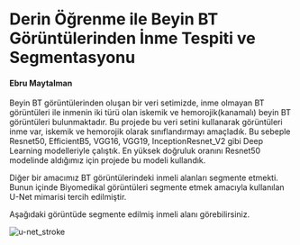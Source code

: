 
# Derin Öğrenme ile Beyin BT Görüntülerinden İnme Tespiti ve Segmentasyonu
<h4>Ebru Maytalman</h4>
Beyin BT görüntülerinden oluşan bir veri setimizde, inme olmayan BT görüntüleri ile inmenin iki türü olan iskemik ve hemorojik(kanamalı) beyin BT görüntüleri bulunmaktadır.
Bu projede bu veri setini kullanarak görüntüleri inme var, iskemik ve hemorojik olarak sınıflandırmayı amaçladık. Bu sebeple Resnet50, EfficientB5, VGG16, VGG19, InceptionResnet_V2 gibi Deep Learning modelleriyle çalıştık. En yüksek doğruluk oranını Resnet50 modelinde aldığımız için projede bu modeli kullandık.

Diğer bir amacımız BT görüntülerindeki inmeli alanları segmente etmekti. Bunun içinde Biyomedikal görüntüleri segmente etmek amacıyla kullanılan U-Net mimarisi tercih edilmiştir.

Aşağıdaki görüntüde segmente edilmiş inmeli alanı görebilirsiniz.

![u-net_stroke](https://user-images.githubusercontent.com/52465630/157931961-15105573-72cb-4505-85e2-d1aed9dfbc2c.png)
